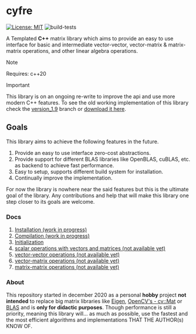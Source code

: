 # cyfre

[![License: MIT](https://img.shields.io/badge/License-MIT-brightgreen.svg)](https://opensource.org/licenses/MIT)
![build-tests](https://github.com/mrdcvlsc/cyfre/actions/workflows/build-tests.yml/badge.svg)

A Templated **C++** matrix library which aims to provide an easy to use interface for basic and intermediate vector-vector, vector-matrix & matrix-matrix operations, and other linear algebra operations.

> [!NOTE]  
> Requires: c++20

<!-- > 
> [!IMPORTANT]  
> Crucial information necessary for users to succeed.

> [!WARNING]  
> Critical content demanding immediate user attention due to potential risks. -->

> [!IMPORTANT]  
> This library is on an ongoing re-write to improve the api and use more modern C++ features. To see the old working implementation of this library check the [version_1.9](https://github.com/mrdcvlsc/cyfre/tree/version_1.9) branch or [download it here](https://github.com/mrdcvlsc/cyfre/tree/version_1.9).

## **Goals**

This library aims to achieve the following features in the future.

1. Provide an easy to use interface zero-cost abstractions.
2. Provide support for different BLAS libraries like OpenBLAS, cuBLAS, etc. as backend to achieve fast performance.
3. Easy to setup, supports different build system for installation.
4. Continually improve the implementation.

For now the library is nowhere near the said features but this is the ultimate goal of the library. Any contributions and help that will make this library one step closer to its goals are welcome.

### **Docs**

1. [Installation (work in progress)](docs/installation.md)
2. [Compilation (work in progress)](docs/compilation.md)
3. [Initialization](docs/initialization.md)
4. [scalar operations with vectors and matrices (not available yet)](docs/scalar-to-vector-and-matrix.md)
5. [vector-vector operations (not available yet)](docs/vector-vector.md)
6. [vector-matrix operations (not available yet)](docs/vector-matrix.md)
7. [matrix-matrix operations (not available yet)](docs/matrix-matrix.md)

### **About**

This repository started in december 2020 as a personal **hobby** project **not intended** to replace big matrix libraries like [Eigen](https://eigen.tuxfamily.org/index.php?title=Main_Page), [OpenCV's - cv::Mat](https://docs.opencv.org/4.x/d3/d63/classcv_1_1Mat.html) or [BLAS](https://www.netlib.org/blas/) and is **only for didactic purposes**. Though performance is still a priority, meaning this library will... as much as possible, use the fastest and the most efficient algorithms and implementations THAT THE AUTHOR(s) KNOW OF.
